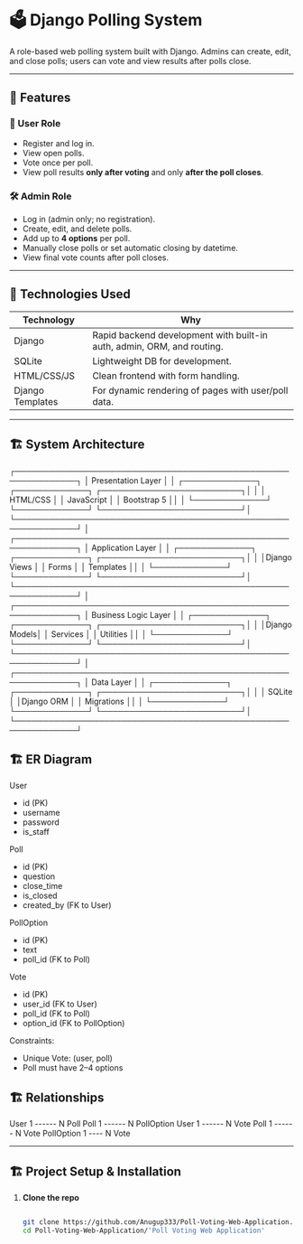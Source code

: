 # 🗳️ Django Polling System

A role-based web polling system built with Django. Admins can create, edit, and close polls; users can vote and view results after polls close.

---

## 🚀 Features

### 👤 User Role
- Register and log in.
- View open polls.
- Vote once per poll.
- View poll results **only after voting** and only **after the poll closes**.

### 🛠️ Admin Role
- Log in (admin only; no registration).
- Create, edit, and delete polls.
- Add up to **4 options** per poll.
- Manually close polls or set automatic closing by datetime.
- View final vote counts after poll closes.
  
---

## 🧰 Technologies Used

| Technology | Why |
|------------|-----|
| Django     | Rapid backend development with built-in auth, admin, ORM, and routing. |
| SQLite     | Lightweight DB for development. |
| HTML/CSS/JS   | Clean frontend with form handling. |
| Django Templates | For dynamic rendering of pages with user/poll data. |

---


## 🏗️ System Architecture


┌─────────────────────────────────────────────────────────────┐
│                    Presentation Layer                       │
│  ┌─────────────┐ ┌─────────────┐ ┌─────────────────────────┐│
│  │   HTML/CSS  │ │ JavaScript  │ │      Bootstrap 5        ││
│  └─────────────┘ └─────────────┘ └─────────────────────────┘│
└─────────────────────────────────────────────────────────────┘
                              │
┌─────────────────────────────────────────────────────────────┐
│                   Application Layer                         │
│  ┌─────────────┐ ┌─────────────┐ ┌─────────────────────────┐│
│  │Django Views │ │   Forms     │ │      Templates          ││
│  └─────────────┘ └─────────────┘ └─────────────────────────┘│
└─────────────────────────────────────────────────────────────┘
                              │
┌─────────────────────────────────────────────────────────────┐
│                   Business Logic Layer                     │
│  ┌─────────────┐ ┌─────────────┐ ┌─────────────────────────┐│
│  │Django Models│ │   Services  │ │      Utilities          ││
│  └─────────────┘ └─────────────┘ └─────────────────────────┘│
└─────────────────────────────────────────────────────────────┘
                              │
┌─────────────────────────────────────────────────────────────┐
│                     Data Layer                             │
│  ┌─────────────┐ ┌─────────────┐ ┌─────────────────────────┐│
│  │   SQLite    │ │Django ORM   │ │      Migrations         ││
│  └─────────────┘ └─────────────┘ └─────────────────────────┘│
└─────────────────────────────────────────────────────────────┘


## 🏗️ ER Diagram

User
- id (PK)
- username
- password
- is_staff

Poll
- id (PK)
- question
- close_time
- is_closed
- created_by (FK to User)

PollOption
- id (PK)
- text
- poll_id (FK to Poll)

Vote
- id (PK)
- user_id (FK to User)
- poll_id (FK to Poll)
- option_id (FK to PollOption)

Constraints:
- Unique Vote: (user, poll)
- Poll must have 2–4 options


## 🏗️ Relationships

User     1 ------ N   Poll
Poll     1 ------ N   PollOption
User     1 ------ N   Vote
Poll     1 ------ N   Vote
PollOption 1 ---- N   Vote



---

## 🏗️ Project Setup & Installation

1. **Clone the repo**
   ```bash
   
   git clone https://github.com/Anugup333/Poll-Voting-Web-Application.git
   cd Poll-Voting-Web-Application/'Poll Voting Web Application'
   

